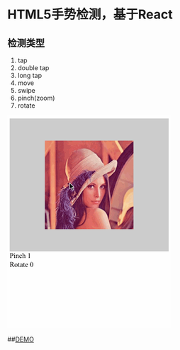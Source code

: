 # HTML5手势检测，基于React

## 检测类型
1. tap
2. double tap
3. long tap
4. move
5. swipe
6. pinch(zoom)
7. rotate
 
![image](https://github.com/eeandrew/ReadmeResource/blob/master/img/gestures/gestures.gif)

##[DEMO](http://eeandrew.github.io/demos/gestures/index.html)


